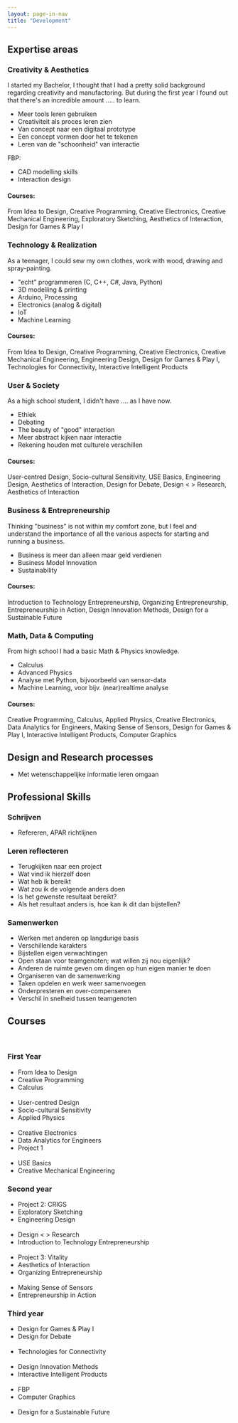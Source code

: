 ```yaml
---
layout: page-in-nav
title: "Development"
---
```


## Expertise areas

### Creativity & Aesthetics

I started my Bachelor, I thought that I had a pretty solid background regarding creativity and manufactoring. But during the first year I found out that there's an incredible amount ..... to learn.

- Meer tools leren gebruiken
- Creativiteit als proces leren zien
- Van concept naar een digitaal prototype
- Een concept vormen door het te tekenen
- Leren van de "schoonheid" van interactie

FBP:
- CAD modelling skills
- Interaction design

#### Courses:

From Idea to Design, Creative Programming, Creative Electronics, Creative Mechanical Engineering, Exploratory Sketching, Aesthetics of Interaction, Design for Games & Play I

### Technology & Realization

As a teenager, I could sew my own clothes, work with wood, drawing and spray-painting.

- "echt" programmeren (C, C++, C#, Java, Python)
- 3D modelling & printing
- Arduino, Processing
- Electronics (analog & digital)
- IoT
- Machine Learning

#### Courses:

From Idea to Design, Creative Programming, Creative Electronics, Creative Mechanical Engineering, Engineering Design, Design for Games & Play I, Technologies for Connectivity, Interactive Intelligent Products


### User & Society

As a high school student, I didn't have .... as I have now. 

- Ethiek
- Debating
- The beauty of "good" interaction
- Meer abstract kijken naar interactie
- Rekening houden met culturele verschillen

#### Courses:

User-centred Design, Socio-cultural Sensitivity, USE Basics, Engineering Design, Aesthetics of Interaction, Design for Debate, Design < > Research, Aesthetics of Interaction
 
### Business & Entrepreneurship

Thinking "business" is not within my comfort zone, but I feel and understand the importance of all the various aspects for starting and running a business. 

- Business is meer dan alleen maar geld verdienen
- Business Model Innovation
- Sustainability

#### Courses:

Introduction to Technology Entrepreneurship, Organizing Entrepreneurship, Entrepreneurship in Action, Design Innovation Methods, Design for a Sustainable Future


### Math, Data & Computing

From high school I had a basic Math & Physics knowledge. 

- Calculus
- Advanced Physics
- Analyse met Python, bijvoorbeeld van sensor-data
- Machine Learning, voor bijv. (near)realtime analyse

#### Courses:

Creative Programming, Calculus, Applied Physics, Creative Electronics, Data Analytics for Engineers, Making Sense of Sensors, Design for Games & Play I, Interactive Intelligent Products, Computer Graphics

## Design and Research processes

- Met wetenschappelijke informatie leren omgaan


## Professional Skills

### Schrijven

- Refereren, APAR richtlijnen

### Leren reflecteren

- Terugkijken naar een project
- Wat vind ik hierzelf doen
- Wat heb ik bereikt
- Wat zou ik de volgende anders doen
- Is het gewenste resultaat bereikt?
- Als het resultaat anders is, hoe kan ik dit dan bijstellen? 

### Samenwerken

- Werken met anderen op langdurige basis
- Verschillende karakters
- Bijstellen eigen verwachtingen
- Open staan voor teamgenoten; wat willen zij nou eigenlijk?
- Anderen de ruimte geven om dingen op hun eigen manier te doen
- Organiseren van de samenwerking
- Taken opdelen en werk weer samenvoegen
- Onderpresteren en over-compenseren
- Verschil in snelheid tussen teamgenoten

## Courses
 
### First Year

- From Idea to Design
- Creative Programming
- Calculus
    <br/>
    <br/>
- User-centred Design
- Socio-cultural Sensitivity
- Applied Physics
    <br/>
    <br/>
- Creative Electronics
- Data Analytics for Engineers
- Project 1
    <br/>
    <br/>
- USE Basics
- Creative Mechanical Engineering

### Second year

- Project 2: CRIGS
- Exploratory Sketching
- Engineering Design
    <br/>
    <br/>
- Design < > Research
- Introduction to Technology Entrepreneurship
    <br/>
    <br/>
- Project 3: Vitality
- Aesthetics of Interaction
- Organizing Entrepreneurship
    <br/>
    <br/>
- Making Sense of Sensors
- Entrepreneurship in Action

### Third year

- Design for Games & Play I
- Design for Debate
    <br/>
    <br/>
- Technologies for Connectivity
    <br/>
    <br/>
- Design Innovation Methods
- Interactive Intelligent Products
    <br/>
    <br/>
- FBP
- Computer Graphics
    <br/>
    <br/>
- Design for a Sustainable Future

